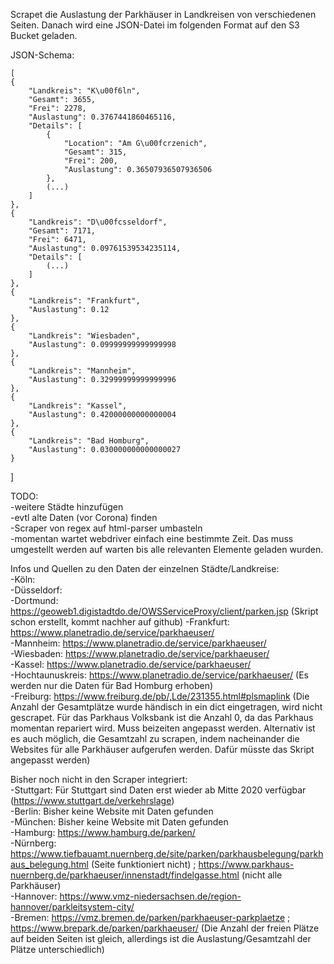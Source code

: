 Scrapet die Auslastung der Parkhäuser in Landkreisen von verschiedenen Seiten. Danach wird eine JSON-Datei im folgenden Format auf den S3 Bucket geladen.

JSON-Schema:

    [
    {
        "Landkreis": "K\u00f6ln",
        "Gesamt": 3655,
        "Frei": 2278,
        "Auslastung": 0.3767441860465116,
        "Details": [
            {
                "Location": "Am G\u00fcrzenich",
                "Gesamt": 315,
                "Frei": 200,
                "Auslastung": 0.36507936507936506
            },
            (...)
        ]
    },
    {
        "Landkreis": "D\u00fcsseldorf",
        "Gesamt": 7171,
        "Frei": 6471,
        "Auslastung": 0.09761539534235114,
        "Details": [
            (...)
        ]
    },
    {
        "Landkreis": "Frankfurt",
        "Auslastung": 0.12
    },
    {
        "Landkreis": "Wiesbaden",
        "Auslastung": 0.09999999999999998
    },
    {
        "Landkreis": "Mannheim",
        "Auslastung": 0.32999999999999996
    },
    {
        "Landkreis": "Kassel",
        "Auslastung": 0.42000000000000004
    },
    {
        "Landkreis": "Bad Homburg",
        "Auslastung": 0.030000000000000027
    }
]

TODO:    
-weitere Städte hinzufügen  
-evtl alte Daten (vor Corona) finden  
-Scraper von regex auf html-parser umbasteln  
-momentan wartet webdriver einfach eine bestimmte Zeit. Das muss umgestellt werden auf warten bis alle relevanten Elemente geladen wurden.

Infos und Quellen zu den Daten der einzelnen Städte/Landkreise:  
-Köln:  
-Düsseldorf:  
-Dortmund: https://geoweb1.digistadtdo.de/OWSServiceProxy/client/parken.jsp  (Skript schon erstellt, kommt nachher auf github)
-Frankfurt: https://www.planetradio.de/service/parkhaeuser/  
-Mannheim: https://www.planetradio.de/service/parkhaeuser/  
-Wiesbaden: https://www.planetradio.de/service/parkhaeuser/  
-Kassel: https://www.planetradio.de/service/parkhaeuser/  
-Hochtaunuskreis: https://www.planetradio.de/service/parkhaeuser/ (Es werden nur die Daten für Bad Homburg erhoben)  
-Freiburg: https://www.freiburg.de/pb/,Lde/231355.html#plsmaplink (Die Anzahl der Gesamtplätze wurde händisch in ein dict eingetragen, wird nicht gescrapet. Für das Parkhaus Volksbank ist die Anzahl 0, da das Parkhaus momentan repariert wird. Muss beizeiten angepasst werden. Alternativ ist es auch möglich, die Gesamtzahl zu scrapen, indem nacheinander die Websites für alle Parkhäuser aufgerufen werden. Dafür müsste das Skript angepasst werden)

Bisher noch nicht in den Scraper integriert:  
-Stuttgart: Für Stuttgart sind Daten erst wieder ab Mitte 2020 verfügbar (https://www.stuttgart.de/verkehrslage)  
-Berlin: Bisher keine Website mit Daten gefunden  
-München: Bisher keine Website mit Daten gefunden  
-Hamburg: https://www.hamburg.de/parken/  
-Nürnberg: https://www.tiefbauamt.nuernberg.de/site/parken/parkhausbelegung/parkhaus_belegung.html (Seite funktioniert nicht) ; https://www.parkhaus-nuernberg.de/parkhaeuser/innenstadt/findelgasse.html (nicht alle Parkhäuser)    
-Hannover: https://www.vmz-niedersachsen.de/region-hannover/parkleitsystem-city/  
-Bremen: https://vmz.bremen.de/parken/parkhaeuser-parkplaetze ; https://www.brepark.de/parken/parkhaeuser/ (Die Anzahl der freien Plätze auf beiden Seiten ist gleich, allerdings ist die Auslastung/Gesamtzahl der Plätze unterschiedlich)  
